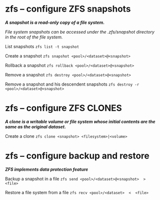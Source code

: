 # zfs – configure ZFS snapshots

___A snapshot is a read-only copy of a file system.___

_File system snapshots can be accessed under the .zfs/snapshot directory in the root of the file system._

List snapshots
`zfs list -t snapshot`

Create a snapshot
`zfs snapshot <pool>/<dataset>@<snapshot>`

Rollback a snapshot
`zfs rollback <pool>/<dataset>@<snapshot>`

Remove a snapshot
`zfs destroy <pool>/<dataset>@<snapshot>`

Remove a snapshot and his descendent snapshots
`zfs destroy -r <pool>/<dataset>@<snapshot>`


# zfs – configure ZFS CLONES

___A clone is a writable volume or file system whose initial contents are the same as the original dataset.___

Create a clone
`zfs clone <snapshot> <filesystem>|<volume>`


# zfs – configure backup and restore

___ZFS implements data protection feature___

Backup a snapshot in a file
`zfs send <pool>/<dataset>@<snapshot>  >  <file>`

Restore a file system from a file
`zfs recv <pool>/<dataset>  <  <file>`

